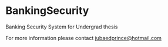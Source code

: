 # BankingSecurity
Banking Security System for Undergrad thesis

For more information please contact jubaedprince@hotmail.com
